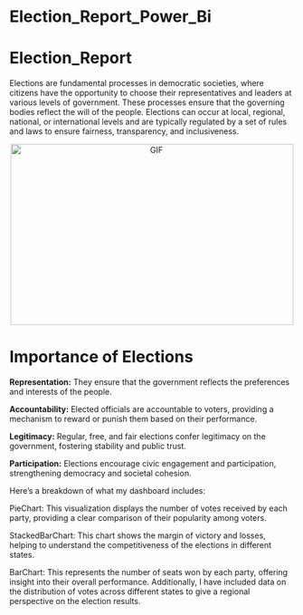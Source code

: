 # Election_Report_Power_Bi


# Election_Report

Elections are fundamental processes in democratic societies, where citizens have the opportunity to choose their representatives and leaders at various levels of government. These processes ensure that the governing bodies reflect the will of the people. Elections can occur at local, regional, national, or international levels and are typically regulated by a set of rules and laws to ensure fairness, transparency, and inclusiveness.

<p align="center">
 <img  alt="GIF" src="https://t3.ftcdn.net/jpg/06/83/88/64/360_F_683886438_c5OBLwQcA1DFCK4ySRI4hZmLaVWDzvKO.jpg" height="320" width="500px" />
 </p>

<h1>Importance of Elections</h1>



<b>Representation:</b> They ensure that the government reflects the preferences and interests of the people.

<b>Accountability:</b> Elected officials are accountable to voters, providing a mechanism to reward or punish them based on their performance.

<b>Legitimacy:</b> Regular, free, and fair elections confer legitimacy on the government, fostering stability and public trust.

<b>Participation:</b> Elections encourage civic engagement and participation, strengthening democracy and societal cohesion.





Here’s a breakdown of what my dashboard includes:

PieChart: This visualization displays the number of votes received by each party, providing a clear comparison of their popularity among voters.

StackedBarChart: This chart shows the margin of victory and losses, helping to understand the competitiveness of the elections in different states.

BarChart: This represents the number of seats won by each party, offering insight into their overall performance.
Additionally, I have included data on the distribution of votes across different states to give a regional perspective on the election results.
